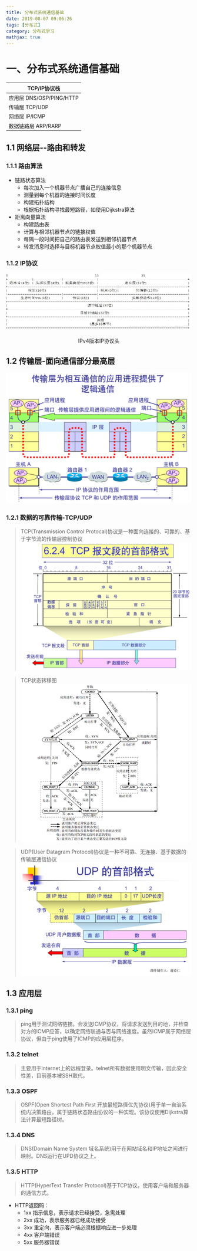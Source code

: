 ```yaml
---
title: 分布式系统通信基础
date: 2019-08-07 09:06:26
tags: [分布式]
category: 分布式学习
mathjax: true
---
```

# 一、分布式系统通信基础
|TCP/IP协议栈|
|---|
| 应用层 DNS/OSP/PING/HTTP|
| 传输层 TCP/UDP|
| 网络层 IP/ICMP|
| 数据链路层 ARP/RARP|

<!--more-->

## 1.1 网络层--路由和转发

### 1.1.1 路由算法
* 链路状态算法
    * 每次加入一个机器节点广播自己的连接信息
    * 测量到每个机器的连接时间长度
    * 构建拓扑结构
    * 根据拓扑结构寻找最短路径，如使用Dijkstra算法
* 距离向量算法
    * 构建路由表
    * 计算与相邻机器节点的链接权值
    * 每隔一段时间把自己的路由表发送到相邻机器节点
    * 转发消息时选择与目标机器节点权值最小的那个机器节点

### 1.1.2 IP协议
![IP头部 alt](Fundamentals-of-DS-Communication/IPhead.jpg)<center>IPv4版本IP协议头</center>

## 1.2 传输层-面向通信部分最高层
![](Fundamentals-of-DS-Communication/transport.png)

### 1.2.1 数据的可靠传输-TCP/UDP
> TCP(Transmission Control Protocal)协议是一种面向连接的、可靠的、基于字节流的传输层控制协议
![](Fundamentals-of-DS-Communication/TCPhead.png)

>TCP状态转移图
![](Fundamentals-of-DS-Communication/TCP.png)

>UDP(User Datagram Protocol)协议是一种不可靠、无连接、基于数据的传输层通信协议
![](Fundamentals-of-DS-Communication/UDPhead.png)

## 1.3 应用层

### 1.3.1 ping
> ping用于测试网络链接。会发送ICMP协议，将请求发送到目的地，并检查对方的ICMP应答，以确定网络联通与否与网络速度。虽然ICMP属于网络层协议，但由于ping使用了ICMP的应用层程序。

### 1.3.2 telnet
> 主要用于Internet上的远程登录。telnet所有数据使用明文传输，因此安全性差，目前基本被SSH取代。

### 1.3.3 OSPF
> OSPF(Open Shortest Path First 开放最短路径优先协议)用于单一自治系统内决策路由，属于链路状态路由协议的一种实现。该协议使用Dijkstra算法计算最短路径树。

### 1.3.4 DNS
> DNS(Domain Name System 域名系统)用于在网站域名和IP地址之间进行映射。DNS运行在UPD协议之上。

### 1.3.5 HTTP
> HTTP(HyperText Transfer Protocol)基于TCP协议，使用客户端和服务器的通信方式。

* HTTP返回码：
    * 1xx 指示信息，表示请求已经接受，急需处理
    * 2xx 成功，表示服务器已经成功接受
    * 3xx 重定向，表示客户端必须根据响应进一步处理
    * 4xx 客户端错误
    * 5xx 服务器错误 

